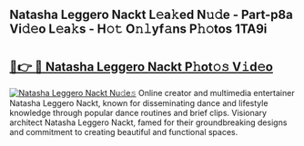 ## Natasha Leggero Nackt L𝚎a𝚔ed N𝚞𝚍e - Part-p8a Vi𝚍𝚎o L𝚎a𝚔s - H𝚘𝚝 O𝚗𝚕yf𝚊ns P𝚑𝚘tos 1TA9i

# <h2><a href="http://kf9a9l.oniu.top/?m=Natasha+Leggero+Nackt">🔗👉 🔴 Natasha Leggero Nackt P𝚑ot𝚘𝚜 V𝚒d𝚎o</a></h2>

[![Natasha Leggero Nackt Nu𝚍e𝚜](https://i.imgur.com/0qMVB7G.gif)](http://kf9a9l.oniu.top/?m=Natasha+Leggero+Nackt)
Online creator and multimedia entertainer Natasha Leggero Nackt, known for disseminating dance and lifestyle knowledge through popular dance routines and brief clips. Visionary architect Natasha Leggero Nackt, famed for their groundbreaking designs and commitment to creating beautiful and functional spaces.  
